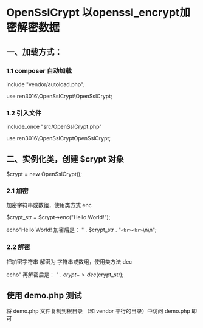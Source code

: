 # OpenSslCrypt 以openssl_encrypt加密解密数据

## 一、加载方式：

### 1.1 composer 自动加载

include "vendor/autoload.php";

use ren3016\OpenSslCrypt\OpenSslCrypt;

### 1.2 引入文件

include_once "src/OpenSslCrypt.php"

use ren3016\\OpenSslCryptOpenSslCrypt;

## 二、实例化类，创建 $crypt 对象

$crypt = new OpenSslCrypt();

### 2.1 加密

加密字符串或数组，使用类方式 enc

$crypt_str = $crypt->enc("Hello World!");

echo"Hello World! 加密后是： " . $crypt_str . "`<br><br>`\n\n";

### 2.2 解密

把加密字符串 解密为 字符串或数组，使用类方法 dec

echo" 再解密后是： " . $crypt->dec($crypt_str);

## 使用 demo.php 测试

将 demo.php 文件复制到根目录 （和 vendor 平行的目录）中访问 demo.php 即可